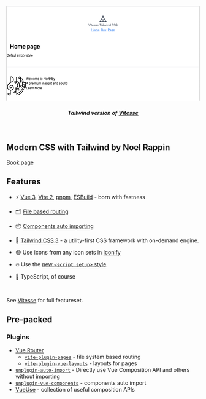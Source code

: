 <p align='center'>
  <img src='screenshot_2021-12-20.png' alt='Vitesse Tailwind - Opinionated Vite Starter Template' width='800'/>
</p>

<h5 align='center'>
<b>Tailwind version of <a href="https://github.com/antfu/vitesse">Vitesse</a></b>
</h5>

<br>

## Modern CSS with Tailwind by Noel Rappin

[Book page](https://pragprog.com/titles/tailwind/modern-css-with-tailwind/)

## Features

- ⚡️ [Vue 3](https://github.com/vuejs/vue-next), [Vite 2](https://github.com/vitejs/vite), [pnpm](https://pnpm.js.org/), [ESBuild](https://github.com/evanw/esbuild) - born with fastness

- 🗂 [File based routing](./src/pages)

- 📦 [Components auto importing](./src/components)

- 🎨 [Tailwind CSS 3](https://tailwindcss.com/) - a utility-first CSS framework with on-demand engine.

- 😃 Use icons from any icon sets in [Iconify](https://iconify.design)

- 🔥 Use the [new `<script setup>` style](https://github.com/vuejs/rfcs/pull/227)

- 🦾 TypeScript, of course

<br>

See [Vitesse](https://github.com/antfu/vitesse) for full featureset.

## Pre-packed

### Plugins

- [Vue Router](https://github.com/vuejs/vue-router)
  - [`vite-plugin-pages`](https://github.com/hannoeru/vite-plugin-pages) - file system based routing
  - [`vite-plugin-vue-layouts`](https://github.com/JohnCampionJr/vite-plugin-vue-layouts) - layouts for pages
- [`unplugin-auto-import`](https://github.com/antfu/unplugin-auto-import) - Directly use Vue Composition API and others without importing
- [`unplugin-vue-components`](https://github.com/antfu/unplugin-vue-components) - components auto import
- [VueUse](https://github.com/antfu/vueuse) - collection of useful composition APIs
